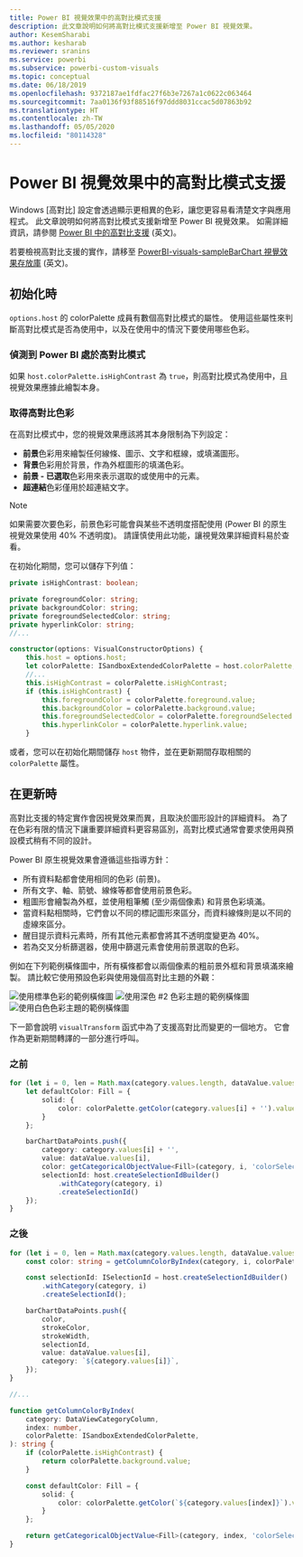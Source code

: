 ```yaml
---
title: Power BI 視覺效果中的高對比模式支援
description: 此文章說明如何將高對比模式支援新增至 Power BI 視覺效果。
author: KesemSharabi
ms.author: kesharab
ms.reviewer: sranins
ms.service: powerbi
ms.subservice: powerbi-custom-visuals
ms.topic: conceptual
ms.date: 06/18/2019
ms.openlocfilehash: 9372187ae1fdfac27f6b3e7267a1c0622c063464
ms.sourcegitcommit: 7aa0136f93f88516f97ddd8031ccac5d07863b92
ms.translationtype: HT
ms.contentlocale: zh-TW
ms.lasthandoff: 05/05/2020
ms.locfileid: "80114328"
---
```

# <a name="high-contrast-mode-support-in-power-bi-visuals"></a>Power BI 視覺效果中的高對比模式支援

Windows [高對比]  設定會透過顯示更相異的色彩，讓您更容易看清楚文字與應用程式。 此文章說明如何將高對比模式支援新增至 Power BI 視覺效果。 如需詳細資訊，請參閱 [Power BI 中的高對比支援](https://powerbi.microsoft.com/blog/power-bi-desktop-june-2018-feature-summary/#highContrast) \(英文\)。

若要檢視高對比支援的實作，請移至 [PowerBI-visuals-sampleBarChart 視覺效果存放庫](https://github.com/Microsoft/PowerBI-visuals-sampleBarChart/commit/61011c82b66ca0d3321868f1d089c65101ca42e6) \(英文\)。

## <a name="on-initialization"></a>初始化時

`options.host` 的 colorPalette 成員有數個高對比模式的屬性。 使用這些屬性來判斷高對比模式是否為使用中，以及在使用中的情況下要使用哪些色彩。

### <a name="detect-that-power-bi-is-in-high-contrast-mode"></a>偵測到 Power BI 處於高對比模式

如果 `host.colorPalette.isHighContrast` 為 `true`，則高對比模式為使用中，且視覺效果應據此繪製本身。

### <a name="get-high-contrast-colors"></a>取得高對比色彩

在高對比模式中，您的視覺效果應該將其本身限制為下列設定：

* **前景**色彩用來繪製任何線條、圖示、文字和框線，或填滿圖形。
* **背景**色彩用於背景，作為外框圖形的填滿色彩。
* **前景 - 已選取**色彩用來表示選取的或使用中的元素。
* **超連結**色彩僅用於超連結文字。

> [!NOTE]
> 如果需要次要色彩，前景色彩可能會與某些不透明度搭配使用 (Power BI 的原生視覺效果使用 40% 不透明度)。 請謹慎使用此功能，讓視覺效果詳細資料易於查看。

在初始化期間，您可以儲存下列值：

```typescript
private isHighContrast: boolean;

private foregroundColor: string;
private backgroundColor: string;
private foregroundSelectedColor: string;
private hyperlinkColor: string;
//...

constructor(options: VisualConstructorOptions) {
    this.host = options.host;
    let colorPalette: ISandboxExtendedColorPalette = host.colorPalette;
    //...
    this.isHighContrast = colorPalette.isHighContrast;
    if (this.isHighContrast) {
        this.foregroundColor = colorPalette.foreground.value;
        this.backgroundColor = colorPalette.background.value;
        this.foregroundSelectedColor = colorPalette.foregroundSelected.value;
        this.hyperlinkColor = colorPalette.hyperlink.value;
    }
```

或者，您可以在初始化期間儲存 `host` 物件，並在更新期間存取相關的 `colorPalette` 屬性。

## <a name="on-update"></a>在更新時

高對比支援的特定實作會因視覺效果而異，且取決於圖形設計的詳細資料。 為了在色彩有限的情況下讓重要詳細資料更容易區別，高對比模式通常會要求使用與預設模式稍有不同的設計。

Power BI 原生視覺效果會遵循這些指導方針：

* 所有資料點都會使用相同的色彩 (前景)。
* 所有文字、軸、箭號、線條等都會使用前景色彩。
* 粗圖形會繪製為外框，並使用粗筆觸 (至少兩個像素) 和背景色彩填滿。
* 當資料點相關時，它們會以不同的標記圖形來區分，而資料線條則是以不同的虛線來區分。
* 醒目提示資料元素時，所有其他元素都會將其不透明度變更為 40%。
* 若為交叉分析篩選器，使用中篩選元素會使用前景選取的色彩。

例如在下列範例橫條圖中，所有橫條都會以兩個像素的粗前景外框和背景填滿來繪製。 請比較它使用預設色彩與使用幾個高對比主題的外觀：

![使用標準色彩的範例橫條圖](media/high-contrast-support/hc-samplebarchart-standard.png)
![使用*深色 #2* 色彩主題的範例橫條圖](media/high-contrast-support/hc-samplebarchart-dark2.png)
![使用*白色*色彩主題的範例橫條圖](media/high-contrast-support/hc-samplebarchart-white.png)

下一節會說明 `visualTransform` 函式中為了支援高對比而變更的一個地方。 它會作為更新期間轉譯的一部分進行呼叫。

### <a name="before"></a>之前

```typescript
for (let i = 0, len = Math.max(category.values.length, dataValue.values.length); i < len; i++) {
    let defaultColor: Fill = {
        solid: {
            color: colorPalette.getColor(category.values[i] + '').value
        }
    };

    barChartDataPoints.push({
        category: category.values[i] + '',
        value: dataValue.values[i],
        color: getCategoricalObjectValue<Fill>(category, i, 'colorSelector', 'fill', defaultColor).solid.color,
        selectionId: host.createSelectionIdBuilder()
            .withCategory(category, i)
            .createSelectionId()
    });
}
```

### <a name="after"></a>之後

```typescript
for (let i = 0, len = Math.max(category.values.length, dataValue.values.length); i < len; i++) {
    const color: string = getColumnColorByIndex(category, i, colorPalette);

    const selectionId: ISelectionId = host.createSelectionIdBuilder()
        .withCategory(category, i)
        .createSelectionId();

    barChartDataPoints.push({
        color,
        strokeColor,
        strokeWidth,
        selectionId,
        value: dataValue.values[i],
        category: `${category.values[i]}`,
    });
}

//...

function getColumnColorByIndex(
    category: DataViewCategoryColumn,
    index: number,
    colorPalette: ISandboxExtendedColorPalette,
): string {
    if (colorPalette.isHighContrast) {
        return colorPalette.background.value;
    }

    const defaultColor: Fill = {
        solid: {
            color: colorPalette.getColor(`${category.values[index]}`).value,
        }
    };

    return getCategoricalObjectValue<Fill>(category, index, 'colorSelector', 'fill', defaultColor).solid.color;
}
```
